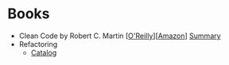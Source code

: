 # Books
* Clean Code by Robert C. Martin [[O'Reilly](https://www.oreilly.com/library/view/clean-code/9780136083238/)][[Amazon](https://www.amazon.com/dp/0132350882)]
   [Summary](https://gist.github.com/wojteklu/73c6914cc446146b8b533c0988cf8d29)
* Refactoring
	* [Catalog](https://refactoring.com/catalog/)
<!--stackedit_data:
eyJoaXN0b3J5IjpbODMwNjA2MjM5LC0xNzI2MTMwMTE0XX0=
-->